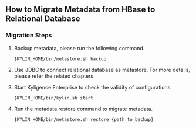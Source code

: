 ## How to Migrate Metadata from HBase to Relational Database

### Migration Steps

1. Backup metadata, please run the following command.

   ```shell
   $KYLIN_HOME/bin/metastore.sh backup
   ```

2. Use JDBC to connect relational database as metastore. For more details, please refer the related chapters.

3. Start Kyligence Enterprise to check the validity of configurations.

   ```shell
   $KYLIN_HOME/bin/kylin.sh start
   ```

4. Run the metadata restore command to migrate metadata.

   ```shell
   $KYLIN_HOME/bin/metastore.sh restore {path_to_backup}
   ```